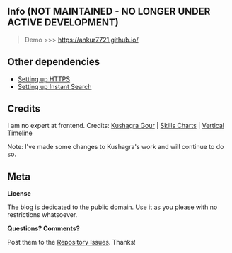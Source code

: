 ## Info (NOT MAINTAINED - NO LONGER UNDER ACTIVE DEVELOPMENT)
> Demo >>> https://ankur7721.github.io/


## Other dependencies
 - [Setting up HTTPS](https://sheharyar.me/blog/free-ssl-for-github-pages-with-custom-domains/)
 - [Setting up Instant Search](https://blog.webjeda.com/instant-jekyll-search/)

## Credits
I am no expert at frontend. 
Credits: [Kushagra Gour](http://kushagragour.in/) | [Skills Charts](http://www.chartjs.org/) | [Vertical Timeline](https://codyhouse.co/demo/vertical-timeline/index.html)

Note: I've made some changes to Kushagra's work and will continue to do so.

## Meta

**License**

The blog is dedicated to the public domain. Use it as you please with no restrictions whatsoever.

**Questions? Comments?**

Post them to the [Repository Issues](https://github.com/x0v/x0v.github.io/issues/new). Thanks!


